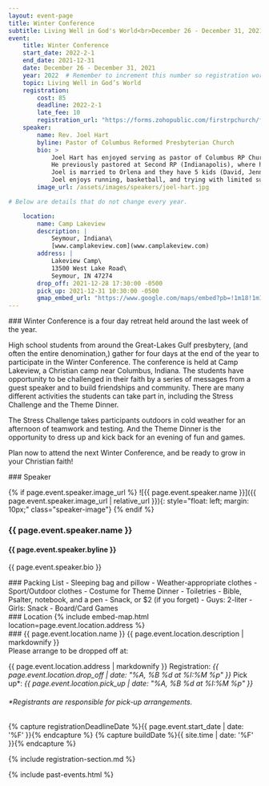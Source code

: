 ```yaml
---
layout: event-page
title: Winter Conference
subtitle: Living Well in God's World<br>December 26 - December 31, 2021
event:
    title: Winter Conference
    start_date: 2022-2-1
    end_date: 2021-12-31
    date: December 26 - December 31, 2021
    year: 2022  # Remember to increment this number so registration works.
    topic: Living Well in God’s World
    registration:
        cost: 85
        deadline: 2022-2-1
        late_fee: 10
        registration_url: "https://forms.zohopublic.com/firstrpchurch/form/GreatLakesGulfYouthEvents/formperma/tvPFGe07Gxksw0WgKtSdLqKDNR07ksRsP-QvSmJTBos"
    speaker:
        name: Rev. Joel Hart
        byline: Pastor of Columbus Reformed Presbyterian Church
        bio: >
            Joel Hart has enjoyed serving as pastor of Columbus RP Church since April 2021. 
            He previously pastored at Second RP (Indianapolis), where he served since graduating from RPTS in 2018. 
            Joel is married to Orlena and they have 5 kids (David, Jenny, Elisha, Esther, Seth). 
            Joel enjoys running, basketball, and trying with limited success to beat his wife at board games.
        image_url: /assets/images/speakers/joel-hart.jpg

# Below are details that do not change every year.

    location: 
        name: Camp Lakeview
        description: |
            Seymour, Indiana\
            [www.camplakeview.com](www.camplakeview.com)
        address: |
            Lakeview Camp\
            13500 West Lake Road\
            Seymour, IN 47274
        drop_off: 2021-12-28 17:30:00 -0500
        pick_up: 2021-12-31 10:30:00 -0500
        gmap_embed_url: "https://www.google.com/maps/embed?pb=!1m18!1m12!1m3!1d6195.071241678412!2d-86.06634973681656!3d39.07149577177704!2m3!1f0!2f0!3f0!3m2!1i1024!2i768!4f13.1!3m3!1m2!1s0x886b9069aa475047%3A0x37d58accea1f1a93!2sLakeview%20Ministries!5e0!3m2!1sen!2sus!4v1639891460112!5m2!1sen!2sus"
---
```

<section class="description pewter-blue" markdown="1">
### Winter Conference is a four day retreat held around the last week of the year.

High school students from around the Great-Lakes Gulf presbytery, (and often the entire denomination,) gather for four days at the end of the year to participate in the Winter Conference.
The conference is held at Camp Lakeview, a Christian camp near Columbus, Indiana. 
The students have opportunity to be challenged in their faith by a series of messages from a guest speaker and to build friendships and community. 
There are many different activities the students can take part in, including the Stress Challenge and the Theme Dinner.


The Stress Challenge takes participants outdoors in cold weather for an afternoon of teamwork and testing.
And the Theme Dinner is the opportunity to dress up and kick back for an evening of fun and games.


Plan now to attend the next Winter Conference, and be ready to grow in your Christian faith!
</section>

<section class="speaker cultured" markdown="1">
### Speaker

{% if page.event.speaker.image_url %}
![{{ page.event.speaker.name }}]({{ page.event.speaker.image_url | relative_url }}){: style="float: left; margin: 10px;" class="speaker-image"}
{% endif %}

### {{ page.event.speaker.name }}
#### {{ page.event.speaker.byline }}
{{ page.event.speaker.bio }}

</section>

<section class="packing_list dark-orange" markdown="1">
### Packing List
- Sleeping bag and pillow
- Weather-appropriate clothes
- Sport/Outdoor clothes
- Costume for Theme Dinner
- Toiletries
- Bible, Psalter, notebook, and a pen
- Snack, or $2 (if you forget)
    - Guys: 2-liter
    - Girls: Snack
- Board/Card Games
</section>

<section class="location cultured" markdown="1">
### Location
{% include embed-map.html location=page.event.location.address %}

<div class="container" markdown="0">
<div class="row">
<div class="col-6" markdown="1">
### {{ page.event.location.name }}
{{ page.event.location.description | markdownify }}
</div>
<div class="col-6" markdown="1">
Please arrange to be dropped off at:

{{ page.event.location.address | markdownify }}
Registration: *{{ page.event.location.drop_off | date: "%A, %B %d at %I:%M %p" }}*
Pick up\*: *{{ page.event.location.pick_up | date: "%A, %B %d at %I:%M %p" }}*
###### \*Registrants are responsible for pick-up arrangements.
</div>
</div>
</div>
</section>

{% capture registrationDeadlineDate %}{{ page.event.start_date | date: '%F' }}{% endcapture %}
{% capture buildDate %}{{ site.time | date: '%F' }}{% endcapture %}

<section class="registration yellow-green">
{% include registration-section.md %}
</section>

{% include past-events.html %}